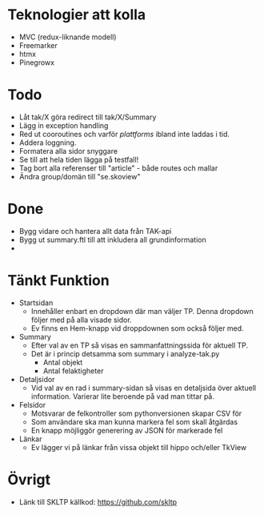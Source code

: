 # Teknologier att kolla

* MVC (redux-liknande modell)
* Freemarker
* htmx
* Pinegrowx

# Todo

* Låt tak/X göra redirect till tak/X/Summary
* Lägg in exception handling
* Red ut cooroutines och varför *plattforms* ibland inte laddas i tid.
* Addera loggning.
* Formatera alla sidor snyggare
* Se till att hela tiden lägga på testfall!
* Tag bort alla referenser till "article" - både routes och mallar
* Ändra group/domän till "se.skoview"

# Done

* Bygg vidare och hantera allt data från TAK-api
* Bygg ut summary.ftl till att inkludera all grundinformation
*

# Tänkt Funktion

* Startsidan
    * Innehåller enbart en dropdown där man väljer TP. Denna dropdown följer med på alla visade sidor.
    * Ev finns en Hem-knapp vid droppdownen som också följer med.
* Summary
    * Efter val av en TP så visas en sammanfattningssida för aktuell TP.
    * Det är i princip detsamma som summary i analyze-tak.py
        * Antal objekt
        * Antal felaktigheter
* Detaljsidor
    * Vid val av en rad i summary-sidan så visas en detaljsida över aktuell information. Varierar lite beroende på vad
      man tittar på.
* Felsidor
    * Motsvarar de felkontroller som pythonversionen skapar CSV för
    * Som användare ska man kunna markera fel som skall åtgärdas
    * En knapp möjliggör generering av JSON för markerade fel
* Länkar
    * Ev lägger vi på länkar från vissa objekt till hippo och/eller TkView

# Övrigt
* Länk till SKLTP källkod: https://github.com/skltp 